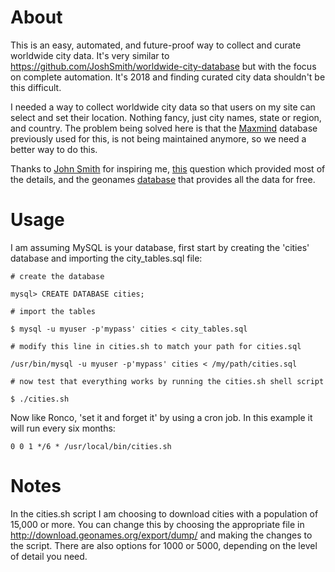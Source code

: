 # About

This is an easy, automated, and future-proof way to collect and curate worldwide city data. It's very similar to https://github.com/JoshSmith/worldwide-city-database but with the focus on complete automation. It's 2018 and finding curated city data shouldn't be this difficult.

I needed a way to collect worldwide city data so that users on my site can select and set their location. Nothing fancy, just city names, state or region, and country. The problem being solved here is that the [Maxmind](https://www.maxmind.com/en/free-world-cities-database) database previously used for this, is not being maintained anymore, so we need a better way to do this.

Thanks to [John Smith](https://github.com/joshsmith) for inspiring me, [this](https://dba.stackexchange.com/questions/145080/import-geonames-allcountries-txt-into-mysql-5-7-using-load-infile-error-1300) question which provided most of the details, and the geonames [database](http://download.geonames.org/export/dump/) that provides all the data for free.

# Usage

I am assuming MySQL is your database, first start by creating the 'cities' database and importing the city_tables.sql file:

```
# create the database

mysql> CREATE DATABASE cities;

# import the tables

$ mysql -u myuser -p'mypass' cities < city_tables.sql

# modify this line in cities.sh to match your path for cities.sql

/usr/bin/mysql -u myuser -p'mypass' cities < /my/path/cities.sql

# now test that everything works by running the cities.sh shell script

$ ./cities.sh
```
Now like Ronco, 'set it and forget it' by using a cron job. In this example it will run every six months:

`0 0 1 */6 * /usr/local/bin/cities.sh`

# Notes

In the cities.sh script I am choosing to download cities with a population of 15,000 or more. You can change this by choosing the appropriate file in http://download.geonames.org/export/dump/ and making the changes to the script. There are also options for 1000 or 5000, depending on the level of detail you need.
